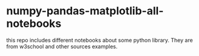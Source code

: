 # numpy-pandas-matplotlib-all-notebooks
this repo includes different notebooks about some python library. They are from w3school and other sources examples.
